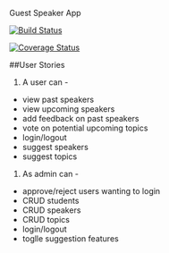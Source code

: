 Guest Speaker App


[![Build Status](https://travis-ci.org/KyleRattet/guest-speaker-app.svg?branch=master)](https://travis-ci.org/KyleRattet/guest-speaker-app)

[![Coverage Status](https://coveralls.io/repos/KyleRattet/guest-speaker-app/badge.svg?branch=master&service=github)](https://coveralls.io/github/KyleRattet/guest-speaker-app?branch=master)


##User Stories

1. A user can -
  - view past speakers
  - view upcoming speakers
  - add feedback on past speakers
  - vote on potential upcoming topics
  - login/logout
  - suggest speakers
  - suggest topics
1. As admin can -
  - approve/reject users wanting to login
  - CRUD students
  - CRUD speakers
  - CRUD topics
  - login/logout
  - toglle suggestion features
